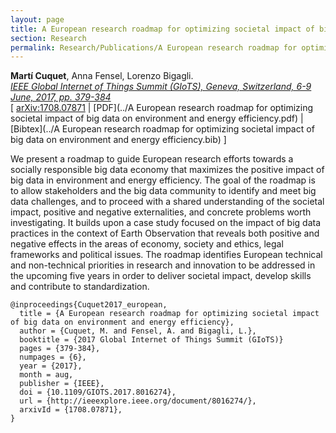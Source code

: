 ```yaml
---
layout: page
title: A European research roadmap for optimizing societal impact of big data on environment and energy efficiency
section: Research
permalink: Research/Publications/A European research roadmap for optimizing societal impact of big data on environment and energy efficiency/
---
```


**Martí Cuquet**, Anna Fensel, Lorenzo Bigagli.  
_[IEEE Global Internet of Things Summit (GIoTS), Geneva, Switzerland, 6-9 June, 2017, pp. 379-384](https://doi.org/10.1109/GIOTS.2017.8016274)_  
[ [arXiv:1708.07871](https://arxiv.org/abs/1708.07871)
| [PDF](../A European research roadmap for optimizing societal impact of big data on environment and energy efficiency.pdf)
| [Bibtex](../A European research roadmap for optimizing societal impact of big data on environment and energy efficiency.bib) ]

We present a roadmap to guide European research efforts towards a socially
responsible big data economy that maximizes the positive impact of big data in
environment and energy efficiency. The goal of the roadmap is to allow
stakeholders and the big data community to identify and meet big data
challenges, and to proceed with a shared understanding of the societal impact,
positive and negative externalities, and concrete problems worth
investigating. It builds upon a case study focused on the impact of big data
practices in the context of Earth Observation that reveals both positive and
negative effects in the areas of economy, society and ethics, legal frameworks
and political issues. The roadmap identifies European technical and
non-technical priorities in research and innovation to be addressed in the
upcoming five years in order to deliver societal impact, develop skills and
contribute to standardization.

~~~
@inproceedings{Cuquet2017_european,
  title = {A European research roadmap for optimizing societal impact of big data on environment and energy efficiency},
  author = {Cuquet, M. and Fensel, A. and Bigagli, L.},
  booktitle = {2017 Global Internet of Things Summit (GIoTS)}
  pages = {379-384},
  numpages = {6},
  year = {2017},
  month = aug,
  publisher = {IEEE},
  doi = {10.1109/GIOTS.2017.8016274},
  url = {http://ieeexplore.ieee.org/document/8016274/},
  arxivId = {1708.07871},
}
~~~
